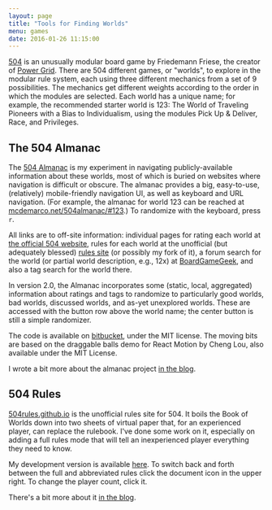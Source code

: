 ```yaml
---
layout: page
title: "Tools for Finding Worlds"
menu: games
date: 2016-01-26 11:15:00
---
```

[504](https://boardgamegeek.com/boardgame/175878/504) is an unusually modular board game by Friedemann Friese, the creator of [Power Grid](https://boardgamegeek.com/boardgame/2651/power-grid).  There are 504 different games, or "worlds", to explore in the modular rule system, each using three different mechanics from a set of 9 possibilities.  The mechanics get different weights according to the order in which the modules are selected.  Each world has a unique name; for example, the recommended starter world is 123: The World of Traveling Pioneers with a Bias to Individualism, using the modules Pick Up & Deliver, Race, and Privileges.

## The 504 Almanac

The [504 Almanac](/504almanac/) is my experiment in navigating publicly-available information about these worlds, most of which is buried on websites where navigation is difficult or obscure. The almanac provides a big, easy-to-use, (relatively) mobile-friendly navigation UI, as well as keyboard and URL navigation. (For example, the almanac for world 123 can be reached at [mcdemarco.net/504almanac/#123](/504almanac/#123).)  To randomize with the keyboard, press `r`.

All links are to off-site information:  individual pages for rating each world at [the official 504 website](http://504-2f.de), rules for each world at the unofficial (but adequately blessed) [rules site](http://504rules.github.io/) (or possibly my fork of it), a forum search for the world (or partial world description, e.g., 12x) at [BoardGameGeek](https://boardgamegeek.com/boardgame/175878/504), and also a tag search for the world there.

In version 2.0, the Almanac incorporates some (static, local, aggregated) information about ratings and tags to randomize to particularly good worlds, bad worlds, discussed worlds, and as-yet unexplored worlds.  These are accessed with the button row above the world name; the center button is still a simple randomizer.

The code is available on [bitbucket](https://bitbucket.org/mcdemarco/504almanac/), under the MIT license.  The moving bits are based on the draggable balls demo for React Motion by Cheng Lou, also available under the MIT License.

I wrote a bit more about the almanac project [in the blog](/blog/2016/02/07/504-almanac/).

## 504 Rules

[504rules.github.io](http://504rules.github.io) is the unofficial rules site for 504.  It boils the Book of Worlds down into two sheets of virtual paper that, for an experienced player, can replace the rulebook.  I've done some work on it, especially on adding a full rules mode that will tell an inexperienced player everything they need to know.

My development version is available [here](/games/504/rules/).  To switch back and forth between the full and abbreviated rules click the document icon in the upper right.  To change the player count, click it.

There's a bit more about it [in the blog](/blog/2016/07/15/10-hours/).  
